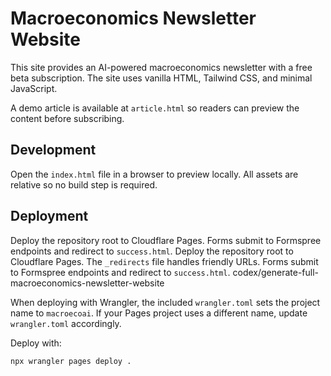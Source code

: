 # Macroeconomics Newsletter Website

This site provides an AI-powered macroeconomics newsletter with a free beta subscription. The site uses vanilla HTML, Tailwind CSS, and minimal JavaScript.

A demo article is available at `article.html` so readers can preview the content before subscribing.
## Development
Open the `index.html` file in a browser to preview locally. All assets are relative so no build step is required.

## Deployment
Deploy the repository root to Cloudflare Pages. Forms submit to Formspree endpoints and redirect to `success.html`.
Deploy the repository root to Cloudflare Pages. The `_redirects` file handles friendly URLs. Forms submit to Formspree endpoints and redirect to `success.html`.
codex/generate-full-macroeconomics-newsletter-website


When deploying with Wrangler, the included `wrangler.toml` sets the project name to `macroecoai`. If your Pages project uses a different name, update `wrangler.toml` accordingly.

Deploy with:

```bash
npx wrangler pages deploy .
```

